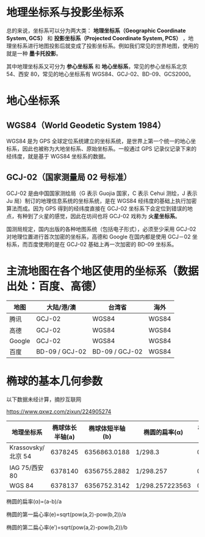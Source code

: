 # 地理坐标系与投影坐标系

总的来说，坐标系可以分为两大类： **地理坐标系（Geographic Coordinate System, GCS）** 和 **投影坐标系（Projected Coordinate System, PCS）** ，地理坐标系进行地图投影后就变成了投影坐标系。例如我们常见的世界地图，使用的就是一种 **墨卡托投影**。

其中地理坐标系又可分为 **参心坐标系** 和 **地心坐标系**，常见的参心坐标系北京 54、西安 80，常见的地心坐标系有 WGS84、GCJ-02、BD-09、GCS2000。

# 地心坐标系

## WGS84（World Geodetic System 1984）

WGS84 是为 GPS 全球定位系统建立的坐标系统，是世界上第一个统一的地心坐标系，因此也被称为大地坐标系、原始坐标系。一般通过 GPS 记录仪记录下来的经纬度，就是基于 WGS84 坐标系的数据。

## GCJ-02（国家测量局 02 号标准）

GCJ-02 是由中国国家测绘局（G 表示 Guojia 国家，C 表示 Cehui 测绘，J 表示 Ju 局）制订的地理信息系统的坐标系统，是在 WGS84 经纬度的基础上执行加密算法而成。因为 GPS 得到的经纬度直接在 GCJ-02 坐标系下会定位到错误的地点，有种到了火星的感觉，因此在坊间也将 GCJ-02 戏称为 **火星坐标系**。

国测局规定，国内出版的各种地图系统（包括电子形式），必须至少采用 GCJ-02 对地理位置进行首次加密的坐标系，高德和 Google 在国内都是使用 GCJ－02 坐标系，而百度使用的是在 GCJ-02 基础上再一次加密的 BD-09 坐标系。

# 主流地图在各个地区使用的坐标系（数据出处：百度、高德）

| 地图   | 大陆/港/澳     | 台湾省         | 海外  |
| ------ | -------------- | -------------- | ----- |
| 腾讯   | GCJ-02         | WGS84          | WGS84 |
| 高德   | GCJ-02         | WGS84          | WGS84 |
| Google | GCJ-02         | WGS84          | WGS84 |
| 百度   | BD-09 / GCJ-02 | BD-09 / GCJ-02 | WGS84 |

# 椭球的基本几何参数

以下数据未经计算，摘抄互联网

https://www.qxwz.com/zixun/224905274

| 地理坐标系         | 椭球体长半轴(a) | 椭球体短半轴(b) | 椭圆的扁率(α)   | 椭圆的第一扁心率(e)平方 | 椭圆的第二扁心率(e′)平方 |
| ------------------ | --------------- | --------------- | --------------- | ----------------------- | ------------------------ |
| Krassovsky/北京 54 | 6378245         | 6356863.0188    | 1/298.3         | 0.006693421622966       | 0.006738525414683        |
| IAG 75/西安 80     | 6378140         | 6356755.2882    | 1/298.257       | 0.006694384999588       | 0.006739501819473        |
| WGS 84             | 6378137         | 6356752.3142    | 1/298.257223563 | 0.0066943799013         | 0.00673949674227         |

椭圆的扁率(α)=(a-b)/a

椭圆的第一扁心率(e)=sqrt(pow(a,2)-pow(b,2))/a

椭圆的第二扁心率(e′)=sqrt(pow(a,2)-pow(b,2))/b
